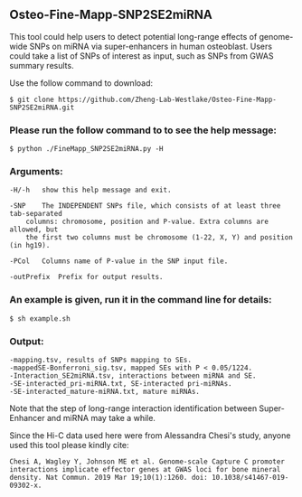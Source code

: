 ## Osteo-Fine-Mapp-SNP2SE2miRNA

This tool could help users to detect potential long-range effects of genome-wide SNPs on miRNA via super-enhancers in human osteoblast. Users could take a list of SNPs of interest as input, such as SNPs from GWAS summary results.

Use the follow command to download:

	$ git clone https://github.com/Zheng-Lab-Westlake/Osteo-Fine-Mapp-SNP2SE2miRNA.git 

### Please run the follow command to to see the help message:

	$ python ./FineMapp_SNP2SE2miRNA.py -H
	
### Arguments:
	
	-H/-h	show this help message and exit.

	-SNP	The INDEPENDENT SNPs file, which consists of at least three tab-separated
		columns: chromosome, position and P-value. Extra columns are allowed, but
		the first two columns must be chromosome (1-22, X, Y) and position (in hg19). 
	
	-PCol	Columns name of P-value in the SNP input file.
	
	-outPrefix	Prefix for output results.

### An example is given, run it in the command line for details:

	$ sh example.sh
	
### Output:

	-mapping.tsv, results of SNPs mapping to SEs.
	-mappedSE-Bonferroni_sig.tsv, mapped SEs with P < 0.05/1224.
	-Interaction_SE2miRNA.tsv, interactions between miRNA and SE.
	-SE-interacted_pri-miRNA.txt, SE-interacted pri-miRNAs.
	-SE-interacted_mature-miRNA.txt, mature miRNAs.



 Note that the step of long-range interaction identification between Super-Enhancer and miRNA may take a while. 
 
 Since the Hi-C data used here were from Alessandra Chesi's study, anyone used this tool please kindly cite:
 	
	Chesi A, Wagley Y, Johnson ME et al. Genome-scale Capture C promoter interactions implicate effector genes at GWAS loci for bone mineral density. Nat Commun. 2019 Mar 19;10(1):1260. doi: 10.1038/s41467-019-09302-x.


